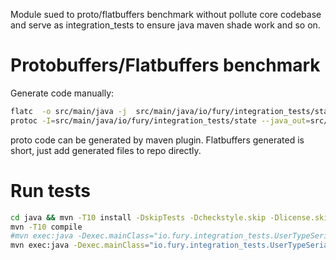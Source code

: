 Module sued to proto/flatbuffers benchmark without pollute core codebase and serve as integration_tests to 
ensure java maven shade work and so on.
# Protobuffers/Flatbuffers benchmark
Generate code manually:
```bash
flatc  -o src/main/java -j  src/main/java/io/fury/integration_tests/state/bench.fbs 
protoc -I=src/main/java/io/fury/integration_tests/state --java_out=src/main/java/ bench.proto
```
proto code can be generated by maven plugin.
Flatbuffers generated is short, just add generated files to repo directly.

# Run tests
```bash
cd java && mvn -T10 install -DskipTests -Dcheckstyle.skip -Dlicense.skip -Dmaven.javadoc.skip && cd ../integration_tests
mvn -T10 compile
#mvn exec:java -Dexec.mainClass="io.fury.integration_tests.UserTypeSerializeSuite" -Dexec.args="-f 1 -wi 0 -i 1 -t 1 -w 1s -r 1s -rf csv"
mvn exec:java -Dexec.mainClass="io.fury.integration_tests.UserTypeSerializeSuite"
```